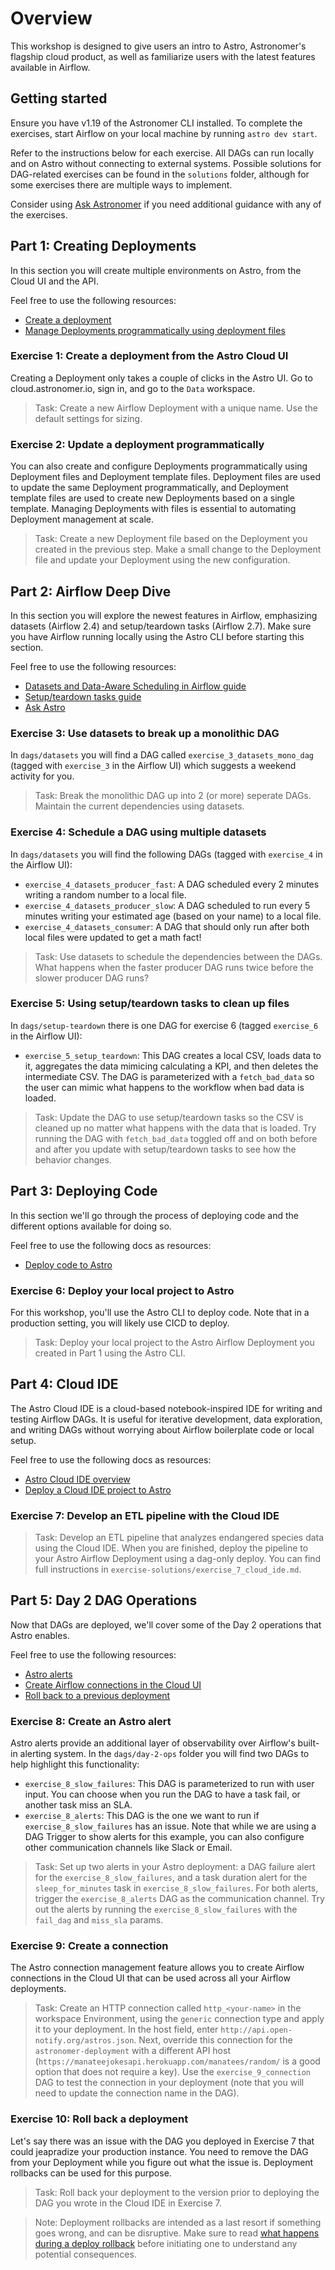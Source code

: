 Overview
========

This workshop is designed to give users an intro to Astro, Astronomer's flagship cloud product, as well as familiarize users with the latest features available in Airflow.

## Getting started

Ensure you have v1.19 of the Astronomer CLI installed. To complete the exercises, start Airflow on your local machine by running `astro dev start`. 

Refer to the instructions below for each exercise. All DAGs can run locally and on Astro without connecting to external systems. Possible solutions for DAG-related exercises can be found in the `solutions` folder, although for some exercises there are multiple ways to implement.

Consider using [Ask Astronomer](ask.astronomer.io) if you need additional guidance with any of the exercises.

## Part 1: Creating Deployments
In this section you will create multiple environments on Astro, from the Cloud UI and the API.

Feel free to use the following resources:

- [Create a deployment](https://docs.astronomer.io/astro/create-deployment)
- [Manage Deployments programmatically using deployment files](https://docs.astronomer.io/astro/manage-deployments-as-code#create-a-deployment-from-a-template-file)

### Exercise 1: Create a deployment from the Astro Cloud UI

Creating a Deployment only takes a couple of clicks in the Astro UI. Go to cloud.astronomer.io, sign in, and go to the `Data` workspace.

> Task: Create a new Airflow Deployment with a unique name. Use the default settings for sizing.

### Exercise 2: Update a deployment programmatically

You can also create and configure Deployments programmatically using Deployment files and Deployment template files. Deployment files are used to update the same Deployment programmatically, and Deployment template files are used to create new Deployments based on a single template. Managing Deployments with files is essential to automating Deployment management at scale.

> Task: Create a new Deployment file based on the Deployment you created in the previous step. Make a small change to the Deployment file and update your Deployment using the new configuration.


## Part 2: Airflow Deep Dive
In this section you will explore the newest features in Airflow, emphasizing datasets (Airflow 2.4) and setup/teardown tasks (Airflow 2.7). Make sure you have Airflow running locally using the Astro CLI before starting this section.

Feel free to use the following resources:

- [Datasets and Data-Aware Scheduling in Airflow guide](https://www.astronomer.io/guides/airflow-datasets/)
- [Setup/teardown tasks guide](https://docs.astronomer.io/learn/airflow-setup-teardown)
- [Ask Astro](ask.astronomer.io)

### Exercise 3: Use datasets to break up a monolithic DAG

In `dags/datasets` you will find a DAG called `exercise_3_datasets_mono_dag` (tagged with `exercise_3` in the Airflow UI) which suggests a weekend activity for you.

> Task: Break the monolithic DAG up into 2 (or more) seperate DAGs. Maintain the current dependencies using datasets.


### Exercise 4: Schedule a DAG using multiple datasets

In `dags/datasets` you will find the following DAGs (tagged with `exercise_4` in the Airflow UI):

- `exercise_4_datasets_producer_fast`: A DAG scheduled every 2 minutes writing a random number to a local file.
- `exercise_4_datasets_producer_slow`: A DAG scheduled to run every 5 minutes writing your estimated age (based on your name) to a local file.
- `exercise_4_datasets_consumer`: A DAG that should only run after both local files were updated to get a math fact!

> Task: Use datasets to schedule the dependencies between the DAGs. What happens when the faster producer DAG runs twice before the slower producer DAG runs?

### Exercise 5: Using setup/teardown tasks to clean up files

In `dags/setup-teardown` there is one DAG for exercise 6 (tagged `exercise_6` in the Airflow UI):

- `exercise_5_setup_teardown`: This DAG creates a local CSV, loads data to it, aggregates the data mimicing calculating a KPI, and then deletes the intermediate CSV. The DAG is parameterized with a `fetch_bad_data` so the user can mimic what happens to the workflow when bad data is loaded.

> Task: Update the DAG to use setup/teardown tasks so the CSV is cleaned up no matter what happens with the data that is loaded. Try running the DAG with `fetch_bad_data` toggled off and on both before and after you update with setup/teardown tasks to see how the behavior changes.

## Part 3: Deploying Code
In this section we'll go through the process of deploying code and the different options available for doing so.

Feel free to use the following docs as resources:

- [Deploy code to Astro](https://docs.astronomer.io/astro/deploy-code)


### Exercise 6: Deploy your local project to Astro
For this workshop, you'll use the Astro CLI to deploy code. Note that in a production setting, you will likely use CICD to deploy.

> Task: Deploy your local project to the Astro Airflow Deployment you created in Part 1 using the Astro CLI.

## Part 4: Cloud IDE

The Astro Cloud IDE is a cloud-based notebook-inspired IDE for writing and testing Airflow DAGs. It is useful for iterative development, data exploration, and writing DAGs without worrying about Airflow boilerplate code or local setup.

Feel free to use the following docs as resources:

- [Astro Cloud IDE overview](https://docs.astronomer.io/astro/cloud-ide)
- [Deploy a Cloud IDE project to Astro](https://docs.astronomer.io/astro/cloud-ide/deploy-project)

### Exercise 7: Develop an ETL pipeline with the Cloud IDE

> Task: Develop an ETL pipeline that analyzes endangered species data using the Cloud IDE. When you are finished, deploy the pipeline to your Astro Airflow Deployment using a dag-only deploy. You can find full instructions in `exercise-solutions/exercise_7_cloud_ide.md`.

## Part 5: Day 2 DAG Operations
Now that DAGs are deployed, we'll cover some of the Day 2 operations that Astro enables.

Feel free to use the following resources:

- [Astro alerts](https://docs.astronomer.io/astro/alerts)
- [Create Airflow connections in the Cloud UI](https://docs.astronomer.io/astro/create-and-link-connections)
- [Roll back to a previous deployment](https://docs.astronomer.io/astro/deploy-history)

### Exercise 8: Create an Astro alert

Astro alerts provide an additional layer of observability over Airflow's built-in alerting system. In the `dags/day-2-ops` folder you will find two DAGs to help highlight this functionality:

- `exercise_8_slow_failures`: This DAG is parameterized to run with user input. You can choose when you run the DAG to have a task fail, or another task miss an SLA.
- `exercise_8_alerts`: This DAG is the one we want to run if `exercise_8_slow_failures` has an issue. Note that while we are using a DAG Trigger to show alerts for this example, you can also configure other communication channels like Slack or Email.

> Task: Set up two alerts in your Astro deployment: a DAG failure alert for the `exercise_8_slow_failures`, and a task duration alert for the `sleep_for_minutes` task in `exercise_8_slow_failures`. For both alerts, trigger the `exercise_8_alerts` DAG as the communication channel. Try out the alerts by running the `exercise_8_slow_failures` with the `fail_dag` and `miss_sla` params.


### Exercise 9: Create a connection

The Astro connection management feature allows you to create Airflow connections in the Cloud UI that can be used across all your Airflow deployments. 

> Task: Create an HTTP connection called `http_<your-name>` in the workspace Environment, using the `generic` connection type and apply it to your deployment. In the host field, enter `http://api.open-notify.org/astros.json`. Next, override this connection for the `astronomer-deployment` with a different API host (`https://manateejokesapi.herokuapp.com/manatees/random/` is a good option that does not require a key). Use the `exercise_9_connection` DAG to test the connection in your deployment (note that you will need to update the connection name in the DAG).

### Exercise 10: Roll back a deployment

Let's say there was an issue with the DAG you deployed in Exercise 7 that could jeapradize your production instance. You need to remove the DAG from your Deployment while you figure out what the issue is. Deployment rollbacks can be used for this purpose.

> Task: Roll back your deployment to the version prior to deploying the DAG you wrote in the Cloud IDE in Exercise 7.


> Note: Deployment rollbacks are intended as a last resort if something goes wrong, and can be disruptive. Make sure to read [what happens during a deploy rollback](https://docs.astronomer.io/astro/deploy-history#what-happens-during-a-deploy-rollback) before initiating one to understand any potential consequences.
